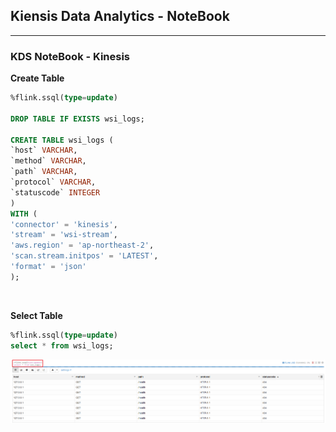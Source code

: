 ## Kiensis Data Analytics - NoteBook
---
### KDS NoteBook - Kinesis
**Create Table**
```sql
%flink.ssql(type=update)

DROP TABLE IF EXISTS wsi_logs;

CREATE TABLE wsi_logs (
`host` VARCHAR,
`method` VARCHAR,
`path` VARCHAR,
`protocol` VARCHAR,
`statuscode` INTEGER
)
WITH (
'connector' = 'kinesis',
'stream' = 'wsi-stream',
'aws.region' = 'ap-northeast-2',
'scan.stream.initpos' = 'LATEST',
'format' = 'json'
);
```

<br>

**Select Table**
```sql
%flink.ssql(type=update)
select * from wsi_logs;
```
![Select KDA NoteBook Table](https://github.com/IlIllIlllIllll/AWS/raw/main/KinesisDataAnalytics/Kinesis/img/image-1.png)